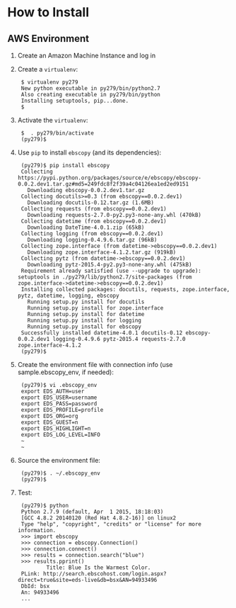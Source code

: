 # How to Install

## AWS Environment
1. Create an Amazon Machine Instance and log in
2. Create a `virtualenv`:

		$ virtualenv py279
		New python executable in py279/bin/python2.7
		Also creating executable in py279/bin/python
		Installing setuptools, pip...done. 
		$ 

3. Activate the `virtualenv`:

		$  . py279/bin/activate
		(py279)$ 

4. Use `pip` to install `ebscopy` (and its dependencies):

		(py279)$ pip install ebscopy
		Collecting https://pypi.python.org/packages/source/e/ebscopy/ebscopy-0.0.2.dev1.tar.gz#md5=249fdc8f2f39a4c04126ea1ed2ed9151
		  Downloading ebscopy-0.0.2.dev1.tar.gz
		Collecting docutils>=0.3 (from ebscopy==0.0.2.dev1)
		  Downloading docutils-0.12.tar.gz (1.6MB)
		Collecting requests (from ebscopy==0.0.2.dev1)
		  Downloading requests-2.7.0-py2.py3-none-any.whl (470kB)
		Collecting datetime (from ebscopy==0.0.2.dev1)
		  Downloading DateTime-4.0.1.zip (65kB)
		Collecting logging (from ebscopy==0.0.2.dev1)
		  Downloading logging-0.4.9.6.tar.gz (96kB)
		Collecting zope.interface (from datetime->ebscopy==0.0.2.dev1)
		  Downloading zope.interface-4.1.2.tar.gz (919kB)
		Collecting pytz (from datetime->ebscopy==0.0.2.dev1)
		  Downloading pytz-2015.4-py2.py3-none-any.whl (475kB)
		Requirement already satisfied (use --upgrade to upgrade): setuptools in ./py279/lib/python2.7/site-packages (from zope.interface->datetime->ebscopy==0.0.2.dev1)
		Installing collected packages: docutils, requests, zope.interface, pytz, datetime, logging, ebscopy
		  Running setup.py install for docutils
		  Running setup.py install for zope.interface
		  Running setup.py install for datetime
		  Running setup.py install for logging
		  Running setup.py install for ebscopy
		Successfully installed datetime-4.0.1 docutils-0.12 ebscopy-0.0.2.dev1 logging-0.4.9.6 pytz-2015.4 requests-2.7.0 zope.interface-4.1.2
		(py279)$ 

5. Create the environment file with connection info (use sample.ebscopy_env, if needed):

		(py279)$ vi .ebscopy_env
		export EDS_AUTH=user
		export EDS_USER=username
		export EDS_PASS=password
		export EDS_PROFILE=profile
		export EDS_ORG=org
		export EDS_GUEST=n
		export EDS_HIGHLIGHT=n
		export EDS_LOG_LEVEL=INFO
		~
		~

6. Source the environment file:

		(py279)$ . ~/.ebscopy_env
		(py279)$ 

7. Test:

		(py279)$ python          
		Python 2.7.9 (default, Apr  1 2015, 18:18:03) 
		[GCC 4.8.2 20140120 (Red Hat 4.8.2-16)] on linux2
		Type "help", "copyright", "credits" or "license" for more information.
		>>> import ebscopy
		>>> connection = ebscopy.Connection()
		>>> connection.connect()
		>>> results = connection.search("blue")
		>>> results.pprint()
				Title: Blue Is the Warmest Color.
		PLink: http://search.ebscohost.com/login.aspx?direct=true&site=eds-live&db=bsx&AN=94933496
		DbId: bsx
		An: 94933496
		...



